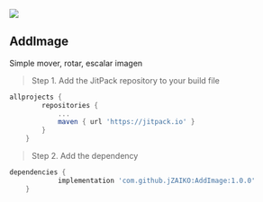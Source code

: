[![](https://jitpack.io/v/jZAIKO/AddImage.svg)](https://jitpack.io/#jZAIKO/AddImage)

## AddImage
Simple mover, rotar, escalar imagen
> Step 1. Add the JitPack repository to your build file

```gradle
allprojects {
		repositories {
			...
			maven { url 'https://jitpack.io' }
		}
	}
  ```
  
  > Step 2. Add the dependency
```gradle
dependencies {
	        implementation 'com.github.jZAIKO:AddImage:1.0.0'
	}
  ```
  
